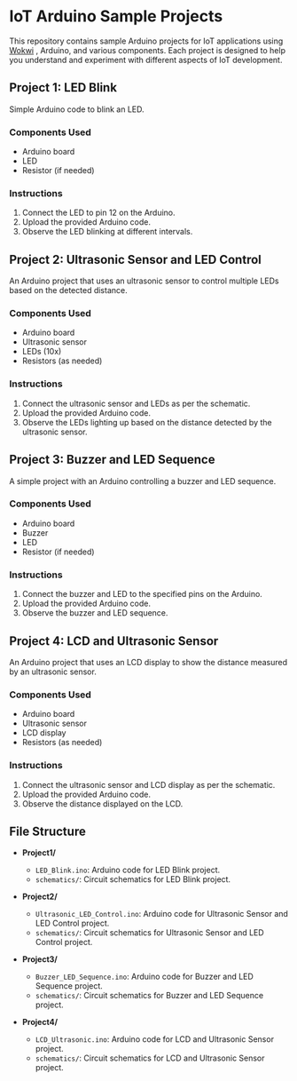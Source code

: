 # IoT Arduino Sample Projects

This repository contains sample Arduino projects for IoT applications using <a href='https://wokwi.com/'>Wokwi</a> , Arduino, and various components. Each project is designed to help you understand and experiment with different aspects of IoT development.

## Project 1: LED Blink

Simple Arduino code to blink an LED.

### Components Used
- Arduino board
- LED
- Resistor (if needed)

### Instructions
1. Connect the LED to pin 12 on the Arduino.
2. Upload the provided Arduino code.
3. Observe the LED blinking at different intervals.

## Project 2: Ultrasonic Sensor and LED Control

An Arduino project that uses an ultrasonic sensor to control multiple LEDs based on the detected distance.

### Components Used
- Arduino board
- Ultrasonic sensor
- LEDs (10x)
- Resistors (as needed)

### Instructions
1. Connect the ultrasonic sensor and LEDs as per the schematic.
2. Upload the provided Arduino code.
3. Observe the LEDs lighting up based on the distance detected by the ultrasonic sensor.

## Project 3: Buzzer and LED Sequence

A simple project with an Arduino controlling a buzzer and LED sequence.

### Components Used
- Arduino board
- Buzzer
- LED
- Resistor (if needed)

### Instructions
1. Connect the buzzer and LED to the specified pins on the Arduino.
2. Upload the provided Arduino code.
3. Observe the buzzer and LED sequence.

## Project 4: LCD and Ultrasonic Sensor

An Arduino project that uses an LCD display to show the distance measured by an ultrasonic sensor.

### Components Used
- Arduino board
- Ultrasonic sensor
- LCD display
- Resistors (as needed)

### Instructions
1. Connect the ultrasonic sensor and LCD display as per the schematic.
2. Upload the provided Arduino code.
3. Observe the distance displayed on the LCD.

## File Structure

- **Project1/**
  - `LED_Blink.ino`: Arduino code for LED Blink project.
  - `schematics/`: Circuit schematics for LED Blink project.

- **Project2/**
  - `Ultrasonic_LED_Control.ino`: Arduino code for Ultrasonic Sensor and LED Control project.
  - `schematics/`: Circuit schematics for Ultrasonic Sensor and LED Control project.

- **Project3/**
  - `Buzzer_LED_Sequence.ino`: Arduino code for Buzzer and LED Sequence project.
  - `schematics/`: Circuit schematics for Buzzer and LED Sequence project.

- **Project4/**
  - `LCD_Ultrasonic.ino`: Arduino code for LCD and Ultrasonic Sensor project.
  - `schematics/`: Circuit schematics for LCD and Ultrasonic Sensor project.

